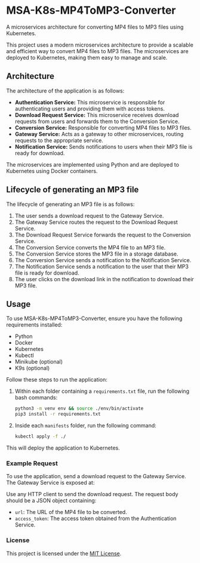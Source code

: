 # MSA-K8s-MP4ToMP3-Converter

A microservices architecture for converting MP4 files to MP3 files using Kubernetes.

This project uses a modern microservices architecture to provide a scalable and efficient way to convert MP4 files to MP3 files. The microservices are deployed to Kubernetes, making them easy to manage and scale.

## Architecture

The architecture of the application is as follows:

- **Authentication Service:** This microservice is responsible for authenticating users and providing them with access tokens.
- **Download Request Service:** This microservice receives download requests from users and forwards them to the Conversion Service.
- **Conversion Service:** Responsible for converting MP4 files to MP3 files.
- **Gateway Service:** Acts as a gateway to other microservices, routing requests to the appropriate service.
- **Notification Service:** Sends notifications to users when their MP3 file is ready for download.

The microservices are implemented using Python and are deployed to Kubernetes using Docker containers.

## Lifecycle of generating an MP3 file

The lifecycle of generating an MP3 file is as follows:

1. The user sends a download request to the Gateway Service.
2. The Gateway Service routes the request to the Download Request Service.
3. The Download Request Service forwards the request to the Conversion Service.
4. The Conversion Service converts the MP4 file to an MP3 file.
5. The Conversion Service stores the MP3 file in a storage database.
6. The Conversion Service sends a notification to the Notification Service.
7. The Notification Service sends a notification to the user that their MP3 file is ready for download.
8. The user clicks on the download link in the notification to download their MP3 file.

## Usage

To use MSA-K8s-MP4ToMP3-Converter, ensure you have the following requirements installed:

- Python
- Docker
- Kubernetes
- Kubectl
- Minikube (optional)
- K9s (optional)

Follow these steps to run the application:

1. Within each folder containing a `requirements.txt` file, run the following bash commands:

    ```bash
    python3 -m venv env && source ./env/bin/activate
    pip3 install -r requirements.txt
    ```

2. Inside each `manifests` folder, run the following command:

    ```bash
    kubectl apply -f ./
    ```

This will deploy the application to Kubernetes.

### Example Request

To use the application, send a download request to the Gateway Service. The Gateway Service is exposed at:


Use any HTTP client to send the download request. The request body should be a JSON object containing:

- `url`: The URL of the MP4 file to be converted.
- `access_token`: The access token obtained from the Authentication Service.

### License

This project is licensed under the [MIT License](LICENSE).
